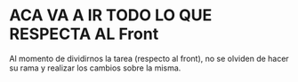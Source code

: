 # ACA VA A IR TODO LO QUE RESPECTA AL Front

Al momento de dividirnos la tarea (respecto al front), no se olviden de hacer su rama y realizar los cambios sobre la misma.
